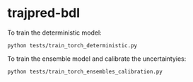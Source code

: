 # trajpred-bdl

To train the deterministic model:

```
python tests/train_torch_deterministic.py 
```

To train the ensemble model and calibrate the uncertaintyies:

```
python tests/train_torch_ensembles_calibration.py
```
